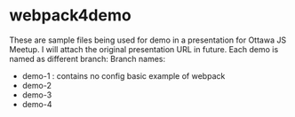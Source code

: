 # webpack4demo
These are sample files being used for demo in a presentation for Ottawa JS Meetup.
I will attach the original presentation URL in future.
Each demo is named as different branch:
Branch names:
* demo-1 : contains no config basic example of webpack
* demo-2
* demo-3
* demo-4
